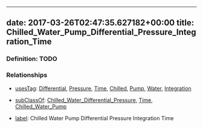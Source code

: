 
---
date: 2017-03-26T02:47:35.627182+00:00
title: Chilled_Water_Pump_Differential_Pressure_Integration_Time
---
### Definition: TODO

### Relationships

* [usesTag](https://brickschema.org/schema/1.0/BrickFrame#usesTag): [Differential](https://brickschema.org/schema/1.0/BrickTag#Differential), [Pressure](https://brickschema.org/schema/1.0/BrickTag#Pressure), [Time](https://brickschema.org/schema/1.0/BrickTag#Time), [Chilled](https://brickschema.org/schema/1.0/BrickTag#Chilled), [Pump](https://brickschema.org/schema/1.0/BrickTag#Pump), [Water](https://brickschema.org/schema/1.0/BrickTag#Water), [Integration](https://brickschema.org/schema/1.0/BrickTag#Integration)

* [subClassOf](http://www.w3.org/2000/01/rdf-schema#subClassOf): [Chilled_Water_Differential_Pressure](https://brickschema.org/schema/1.0/Brick#Chilled_Water_Differential_Pressure), [Time](https://brickschema.org/schema/1.0/Brick#Time), [Chilled_Water_Pump](https://brickschema.org/schema/1.0/Brick#Chilled_Water_Pump)

* [label](http://www.w3.org/2000/01/rdf-schema#label): Chilled Water Pump Differential Pressure Integration Time
